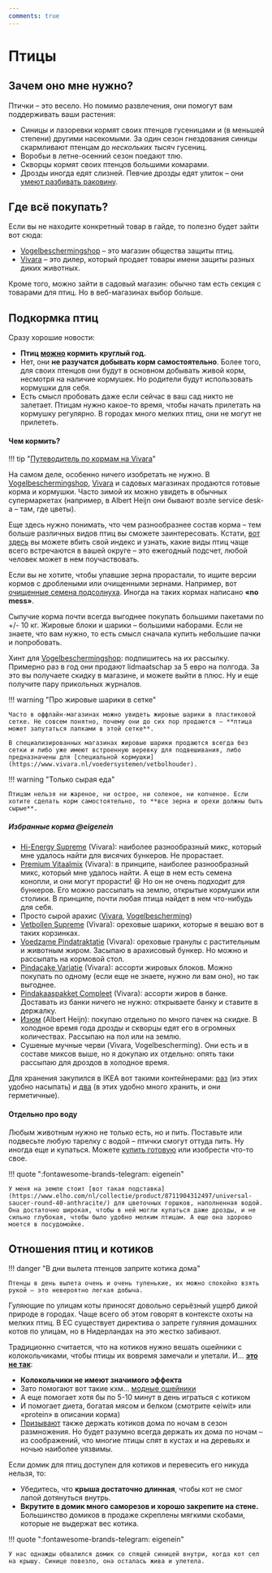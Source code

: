 ```yaml
---
comments: true
---
```


# Птицы

## Зачем оно мне нужно?

Птички – это весело. Но помимо развлечения, они помогут вам поддерживать ваши растения:

- Синицы и лазоревки кормят своих птенцов гусеницами и (в меньшей степени) другими насекомыми. За один сезон гнездования синицы скармливают птенцам до _нескольких тысяч_ гусениц.
- Воробьи в летне-осенний сезон поедают тлю.
- Скворцы кормят своих птенцов большими комарами.
- Дрозды иногда едят слизней. Певчие дрозды едят улиток – они [умеют разбивать раковину](https://www.youtube.com/watch?v=jyzGgaZuhB8).

## Где всё покупать?

Если вы не находите конкретный товар в гайде, то полезно будет зайти вот сюда:

- [Vogelbeschermingshop](https://www.vogelbeschermingshop.nl/) – это магазин общества защиты птиц.
- [Vivara](https://www.vivara.nl/) – это дилер, который продает товары имени защиты разных диких животных.

Кроме того, можно зайти в садовый магазин: обычно там есть секция с товарами для птиц. Но в веб-магазинах выбор больше.

## Подкормка птиц

Сразу хорошие новости:

- **Птиц [можно](https://www.vogelbescherming.nl/in-mijn-tuin/vogels-voeren/wanneer-voer-je-wat-) кормить круглый год.**
- Нет, они **не разучатся добывать корм самостоятельно**. Более того, для своих птенцов они будут в основном добывать живой корм, несмотря на наличие кормушек. Но родители будут использовать кормушки для себя.
- Есть смысл пробовать даже если сейчас в ваш сад никто не залетает. Птицам нужно какое-то время, чтобы начать прилетать на кормушку регулярно. В городах много мелких птиц, они не могут не прилететь.

#### Чем кормить?

!!! tip "[Путеводитель по кормам на Vivara](https://www.vivara.nl/vogelvoerwijzer)"

На самом деле, особенно ничего изобретать не нужно. В [Vogelbeschermingshop](https://www.vogelbeschermingshop.nl/vogels-in-de-tuin/vogelvoer), [Vivara](https://www.vivara.nl/vogelvoer) и садовых магазинах продаются готовые корма и кормушки. Часто зимой их можно увидеть в обычных супермаркетах (например, в Albert Heijn они бывают возле service desk-а – там, где цветы).

Еще здесь нужно понимать, что чем разнообразнее состав корма – тем больше различных видов птиц вы сможете заинтересовать. Кстати, [вот здесь](https://www.vogelbescherming.nl/tuinvogeltelling/resultaten) вы можете вбить свой индекс и узнать, какие виды птиц чаще всего встречаются в вашей округе – это ежегодный подсчет, любой человек может в нем поучаствовать.

Если вы не хотите, чтобы упавшие зерна прорастали, то ищите версии кормов с дроблеными или очищенными зернами. Например, вот [очищенные семена подсолнуха](https://www.vivara.nl/gehakte-zonnebloemkernen). Иногда на таких кормах написано **«no mess»**.

Сыпучие корма почти всегда выгоднее покупать большими пакетами по +/- 10 кг. Жировые блоки и шарики – большими наборами. Если не знаете, что вам нужно, то есть смысл сначала купить небольшие пачки и попробовать.

Хинт для [Vogelbeschermingshop](https://www.vogelbeschermingshop.nl/): подпишитесь на их рассылку. Примерно раз в год они продают lidmaatschap за 5 евро на полгода. За это вы получаете скидку в магазине, и можете выйти в плюс. Ну и еще получите пару прикольных журналов.

!!! warning "Про жировые шарики в сетке"

    Часто в оффлайн-магазинах можно увидеть жировые шарики в пластиковой сетке. Не совсем понятно, почему они до сих пор продаются – **птица может запутаться лапками в этой сетке**.
    
    В специализированных магазинах жировые шарики продаются всегда без сетки и либо уже имеют встроенную веревку для подвешивания, либо предназначены для [специальной кормушки](https://www.vivara.nl/voedersystemen/vetbolhouder).

!!! warning "Только сырая еда"

    Птицам нельзя ни жареное, ни острое, ни соленое, ни копченое. Если хотите сделать корм самостоятельно, то **все зерна и орехи должны быть сырые**.

##### Избранные корма @eigenein

- [Hi-Energy Supreme](https://www.vivara.nl/hi-energy-supreme) (Vivara): наиболее разнообразный микс, который мне удалось найти для висячих бункеров. Не прорастает.
- [Premium Vitaalmix](https://www.vivara.nl/premium-vitaalmix) (Vivara): в принципе, наиболее разнообразный микс, который мне удалось найти. А еще в нем есть семена конопли, и они могут прорасти! 😆 Но он не очень подходит для бункеров. Его можно рассыпать на землю, открытые кормушки или столики. В принципе, почти любая птица найдет в нем что-нибудь для себя.
- Просто сырой арахис ([Vivara](https://www.vivara.nl/premium-pindas), [Vogelbescherming](https://www.vogelbeschermingshop.nl/premium-pindas))
- [Vetbollen Supreme](https://www.vivara.nl/doos-met-50-vetbollen-supreme) (Vivara): ореховые шарики, которые я вешаю вот в таких корзинках.
- [Voedzame Pindatraktatie](https://www.vivara.nl/voedzame-pinda-traktatie) (Vivara): ореховые гранулы с растительным и животным жиром. Засыпаю в арахисовый бункер. Но можно и рассыпать на кормовой стол.
- [Pindacake Variatie](https://www.vivara.nl/pindacake-500-ml-variatiepakket) (Vivara): ассорти жировых блоков. Можно покупать по одному (если еще не знаете, нужно ли вам оно), но так выгоднее.
- [Pindakaaspakket Compleet](https://www.vivara.nl/pindakaaspakket-compleet) (Vivara): ассорти жиров в банке. Доставать из банки ничего не нужно: открываете банку и ставите в держалку.
- [Изюм](https://www.ah.nl/producten/product/wi396924/ah-rozijnen-zongedroogd) (Albert Heijn): покупаю отдельно по много пачек на скидке. В холодное время года дрозды и скворцы едят его в огромных количествах. Рассыпаю на пол или на землю.
- Сушеные мучные черви (Vivara, Vogelbescherming). Они есть и в составе миксов выше, но я докупаю их отдельно: опять таки рассыпаю для дроздов в холодное время.

Для хранения закупился в IKEA вот такими контейнерами: [раз](https://www.ikea.com/nl/nl/p/ikea-365-pot-met-deksel-houdbare-producten-transparant-wit-90066708/) (из этих удобно насыпать) и [два](https://www.ikea.com/nl/nl/p/ikea-365-voorraaddoos-groot-rechthoekig-kunststof-10393064/) (в этих удобно много хранить, и они герметичные).

#### Отдельно про воду

Любым животным нужно не только есть, но и пить. Поставьте или подвесьте любую тарелку с водой – птички смогут оттуда пить. Ну иногда еще и купаться. Можете [купить готовую](https://www.vivara.nl/catalogsearch/result/?q=Waterschaal) или изобрести что-то свое.

!!! quote ":fontawesome-brands-telegram: eigenein"

    У меня на земле стоит [вот такая подставка](https://www.elho.com/nl/collectie/product/8711904312497/universal-saucer-round-40-anthracite/) для цветочных горшков, наполненная водой. Она достаточно широкая, чтобы в ней могли купаться даже дрозды, и не сильно глубокая, чтобы было удобно мелким птицам. А еще она здорово моется в посудомойке.

## Отношения птиц и котиков

!!! danger "В дни вылета птенцов заприте котика дома"

    Птенцы в день вылета очень и очень тупенькие, их можно спокойно взять рукой – это невероятно легкая добыча.

Гуляющие по улицам коты приносят довольно серьёзный ущерб дикой природе в городах. Чаще всего об этом говорят в контексте охоты на мелких птиц. В ЕС существует директива о запрете гуляния домашних котов по улицам, но в Нидерландах на это жестко забивают.

Традиционно считается, что на котиков нужно вешать ошейники с колокольчиками, чтобы птицы их вовремя замечали и улетали. И… **[это не так](https://www.cell.com/current-biology/fulltext/S0960-9822(20)31896-0)**:

- **Колокольчики не имеют значимого эффекта**
- Зато помогают вот такие кхм… [модные ошейники](https://www.birdsbesafe.com/blogs/news/how-does-a-birdsbesafe-collar-cover-fit-around-my-cats-collar)
- А еще помогает хотя бы по 5-10 минут в день играться с котиком
- И помогает диета, богатая мясом и белком (смотрите «eiwit» или «protein» в описании корма)
- [Призывают](https://www.rtvnoord.nl/nieuws/810005/Lopend-Vuur-In-het-broedseizoen-moeten-katten-s-nachts-binnen-gehouden-worden) также держать котиков дома по ночам в сезон размножения. Но будет разумно всегда держать их дома по ночам – из соображений, что многие птицы спят в кустах и на деревьях и ночью наиболее уязвимы.

Если домик для птиц доступен для котиков и перевесить его никуда нельзя, то:

- Убедитесь, что **крыша достаточно длинная**, чтобы кот не смог лапой дотянуться внутрь.
- **Вкрутите в домик много саморезов и хорошо закрепите на стене.** Большинство домиков в продаже скреплены мягкими скобами, которые не выдержат вес котика. 

!!! quote ":fontawesome-brands-telegram: eigenein"

    У нас однажды обвалился домик со спящей синицей внутри, когда кот сел на крышу. Синице повезло, она осталась жива и улетела.
